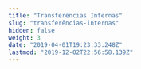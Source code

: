```yaml
---
title: "Transferências Internas"
slug: "transferências-internas"
hidden: false
weight: 3
date: "2019-04-01T19:23:33.248Z"
lastmod: "2019-12-02T22:56:58.139Z"
---
```

